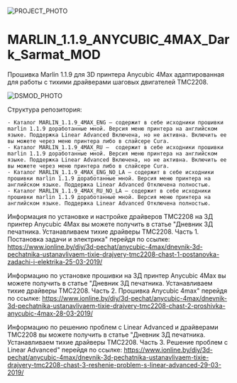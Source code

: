 ![PROJECT_PHOTO](https://www.ionline.by/promo/logo/git-logo.png)

# MARLIN_1.1.9_ANYCUBIC_4MAX_Dark_Sarmat_MOD
Прошивка Marlin 1.1.9 для 3D принтера Anycubic 4Max адаптированная для работы с тихими драйверами шаговых двигателей TMC2208. 

![DSMOD_PHOTO](https://static.ionline.by/2019/03/IONLINE.BY-4MAX-INSTALL-TMC2208_PART3-0010-640x480.jpg)

Структура репозитория:

	- Каталог MARLIN_1.1.9_4MAX_ENG — содержит в себе исходники прошивки marlin 1.1.9 доработанные мной. Версия меню принтера на английском языке. Поддержка Linear Advanced Включена, но не активна. Включить ее вы можете через меню принтера либо в слайсере Cura.
	- Каталог MARLIN_1.1.9_4MAX_RU —  содержит в себе исходники прошивки marlin 1.1.9 доработанные мной. Версия меню принтера на английском языке. Поддержка Linear Advanced Включена, но не активна. Включить ее вы можете через меню принтера либо в слайсере Cura.
	- Каталог MARLIN_1.1.9_4MAX_ENG_NO_LA — содержит в себе исходники прошивки marlin 1.1.9 доработанные мной. Версия меню принтера на английском языке. Поддержка Linear Advanced Отключена полностью.
	- Каталог MARLIN_1.1.9_4MAX_RU_NO_LA — содержит в себе исходники прошивки marlin 1.1.9 доработанные мной. Версия меню принтера на английском языке. Поддержка Linear Advanced Отключена полностью.

Информация по установке и настройке драйверов TMC2208 на 3Д принтер Anycubic 4Max вы можете получить в статье "Дневник 3Д печатника. Устанавливаем тихие драйверы TMC2208. Часть 1. Постановка задачи и электрика" перейдя по ссылке: https://www.ionline.by/diy/3d-pechat/anycubic-4max/dnevnik-3d-pechatnika-ustanavlivaem-tixie-drajvery-tmc2208-chast-1-postanovka-zadachi-i-elektrika-25-03-2019/

Информацию по установке прошивки на 3Д принтер Anycubic 4Max вы можете получить в статье "Дневник 3Д печатника. Устанавливаем тихие драйверы TMC2208. Часть 2. Прошивка Anycubic 4max" перейдя по ссылке: https://www.ionline.by/diy/3d-pechat/anycubic-4max/dnevnik-3d-pechatnika-ustanavlivaem-tixie-drajvery-tmc2208-chast-2-proshivka-anycubic-4max-28-03-2019/

Информацию по решению проблем с Linear Advanced и драйверами TMC2208 вы можете получить в статье "Дневник 3Д печатника. Устанавливаем тихие драйверы TMC2208. Часть 3. Решение проблем с Linear Advanced" перейдя по ссылке: https://www.ionline.by/diy/3d-pechat/anycubic-4max/dnevnik-3d-pechatnika-ustanavlivaem-tixie-drajvery-tmc2208-chast-3-reshenie-problem-s-linear-advanced-29-03-2019/


